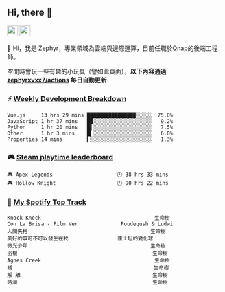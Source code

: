 <!--
**zephyrxvxx7/zephyrxvxx7** is a ✨ _special_ ✨ repository because its `README.md` (this file) appears on your GitHub profile.

Here are some ideas to get you started:

- 🔭 I’m currently working on ...
- 🌱 I’m currently learning ...
- 👯 I’m looking to collaborate on ...
- 🤔 I’m looking for help with ...
- 💬 Ask me about ...
- 📫 How to reach me: ...
- 😄 Pronouns: ...
- ⚡ Fun fact: ...
-->

## Hi, there 👋

<a href="https://www.instagram.com/zephyrxvxx7/"><img src="https://img.shields.io/badge/instagram-3f729b?&style=for-the-badge&logo=instagram&logoColor=white" height=25></a>
<a href="https://zephyrxvxx7.me/"><img src="https://img.shields.io/badge/blog-gray?&style=for-the-badge&logo=hexo&logoColor=white" height=25></a>

👋 Hi，我是 Zephyr，專業領域為雲端與邊際運算，目前任職於Qnap的後端工程師。

空閒時會玩一些有趣的小玩具（譬如此頁面），**以下內容通過 [zephyrxvxx7/actions](https://github.com/zephyrxvxx7/zephyrxvxx7/actions) 每日自動更新**

### ⚡ [Weekly Development Breakdown](https://gist.github.com/zephyrxvxx7/ee1787313f0772b51494d051b5edde7f)

<!-- code_time start -->

```text
Vue.js     13 hrs 29 mins ███████████████▉░░░░░  75.8%
JavaScript 1 hr 37 mins   █▉░░░░░░░░░░░░░░░░░░░   9.2%
Python     1 hr 20 mins   █▌░░░░░░░░░░░░░░░░░░░   7.5%
Other      1 hr 3 mins    █▎░░░░░░░░░░░░░░░░░░░   6.0%
Properties 14 mins        ▎░░░░░░░░░░░░░░░░░░░░   1.3%
```

<!-- code_time end -->

### 🎮 [Steam playtime leaderboard](https://gist.github.com/zephyrxvxx7/f77b8978877f959b69d84723c43a4a64)

<!-- steam_time start -->

```text
🎮 Apex Legends                     🕘 38 hrs 33 mins
🎮 Hollow Knight                    🕘 90 hrs 22 mins
```

<!-- steam_time end -->

### 🎵 [My Spotify Top Track](https://gist.github.com/zephyrxvxx7/fe159fde5ec9ebea27e03dd63a71e78f)

<!-- spotify_track start -->

```text
Knock Knock                                     生命樹
Con La Brisa - Film Ver              Foudeqush & Ludwi
人間失格                                        生命樹
美好的事可不可以發生在我                康士坦的變化球
微光少年                                        生命樹
羽根                                            生命樹
Agnes Creek                                     生命樹
蟻                                              生命樹
解 離                                           生命樹
時漪                                            生命樹
```

<!-- spotify_track end -->
